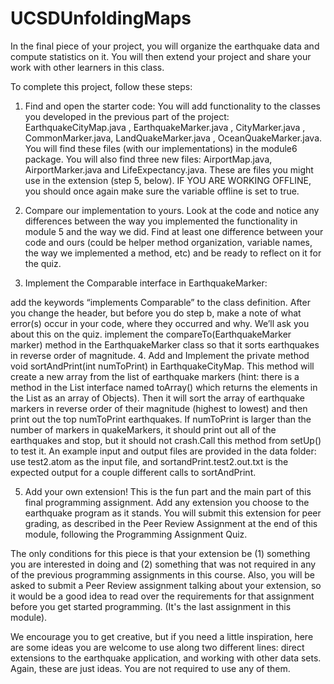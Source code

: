 # UCSDUnfoldingMaps
In the final piece of your project, you will organize the earthquake data and compute statistics on it. You will then extend your project and share your work with other learners in this class.

To complete this project, follow these steps:

1. Find and open the starter code: You will add functionality to the classes you developed in the previous part of the project: EarthquakeCityMap.java , EarthquakeMarker.java , CityMarker.java , CommonMarker.java, LandQuakeMarker.java , OceanQuakeMarker.java. You will find these files (with our implementations) in the module6 package. You will also find three new files: AirportMap.java, AirportMarker.java and LifeExpectancy.java. These are files you might use in the extension (step 5, below). IF YOU ARE WORKING OFFLINE, you should once again make sure the variable offline is set to true.

2. Compare our implementation to yours. Look at the code and notice any differences between the way you implemented the functionality in module 5 and the way we did. Find at least one difference between your code and ours (could be helper method organization, variable names, the way we implemented a method, etc) and be ready to reflect on it for the quiz.

3. Implement the Comparable interface in EarthquakeMarker:

add the keywords “implements Comparable<EarthquakeMarker>” to the class definition. After you change the header, but before you do step b, make a note of what error(s) occur in your code, where they occurred and why. We’ll ask you about this on the quiz.
implement the compareTo(EarthquakeMarker marker) method in the EarthquakeMarker class so that it sorts earthquakes in reverse order of magnitude.
4. Add and Implement the private method void sortAndPrint(int numToPrint) in EarthquakeCityMap. This method will create a new array from the list of earthquake markers (hint: there is a method in the List interface named toArray() which returns the elements in the List as an array of Objects). Then it will sort the array of earthquake markers in reverse order of their magnitude (highest to lowest) and then print out the top numToPrint earthquakes. If numToPrint is larger than the number of markers in quakeMarkers, it should print out all of the earthquakes and stop, but it should not crash.Call this method from setUp() to test it. An example input and output files are provided in the data folder: use test2.atom as the input file, and sortandPrint.test2.out.txt is the expected output for a couple different calls to sortAndPrint.

5. Add your own extension! This is the fun part and the main part of this final programming assignment. Add any extension you choose to the earthquake program as it stands. You will submit this extension for peer grading, as described in the Peer Review Assignment at the end of this module, following the Programming Assignment Quiz.

The only conditions for this piece is that your extension be (1) something you are interested in doing and (2) something that was not required in any of the previous programming assignments in this course. Also, you will be asked to submit a Peer Review assignment talking about your extension, so it would be a good idea to read over the requirements for that assignment before you get started programming. (It's the last assignment in this module).

We encourage you to get creative, but if you need a little inspiration, here are some ideas you are welcome to use along two different lines: direct extensions to the earthquake application, and working with other data sets. Again, these are just ideas. You are not required to use any of them.

